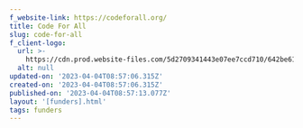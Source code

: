 ```yaml
---
f_website-link: https://codeforall.org/
title: Code For All
slug: code-for-all
f_client-logo:
  url: >-
    https://cdn.prod.website-files.com/5d2709341443e07ee7ccd710/642be61decc983679f002114_CfAll-logo-big.png
  alt: null
updated-on: '2023-04-04T08:57:06.315Z'
created-on: '2023-04-04T08:57:06.315Z'
published-on: '2023-04-04T08:57:13.077Z'
layout: '[funders].html'
tags: funders
---
```



